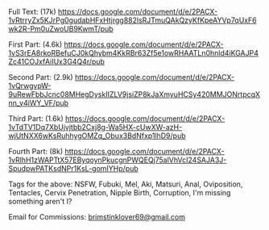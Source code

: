 Full Text: (17k) 
https://docs.google.com/document/d/e/2PACX-1vRtrryZx5KJrPg0gudabHFxHtjrgg882lsRJTmuQAkQzyKfKpeAYVp7qUxF6wk2R-Pm0uZwoUB9KwmT/pub


First Part: (4.6k) 
https://docs.google.com/document/d/e/2PACX-1vS3rEA8rkoRBefuCJ0kQhybm4KkRBr63Zf5e1owRHAATLn0hnld4iKGAJP4Zc41COJxfAiIUx3G4Q4r/pub

Second Part: (2.9k) 
https://docs.google.com/document/d/e/2PACX-1vQrwgvpW-9uRewFbbJcnc08MHegDyskIIZLV9jsiZP8kJaXmyuHCSy420MMJONrtpcqXnn_y4iWY_VF/pub


Third Part: (1.6k)
https://docs.google.com/document/d/e/2PACX-1vTdTV1Dq7XbUjvjtbb2Cxj8g-Wa5HX-cUwXW-azH-wjUtNXX6wKsRuhhygOMZq_Obux3BdNfxp1lhD9/pub


Fourth Part: (8k) 
https://docs.google.com/document/d/e/2PACX-1vRlhH1zWAPTtX57EByqoynPkucgnPWQEQj75alVhVcI24SAJA3J-SpudpwPATKsdNPr1KsL-gomIYHp/pub

Tags for the above: NSFW, Fubuki, Mel, Aki, Matsuri, Anal, Oviposition, Tentacles, Cervix Penetration, Nipple Birth, Corruption, I'm missing something aren't I? 








Email for Commissions: brimstinklover69@gmail.com